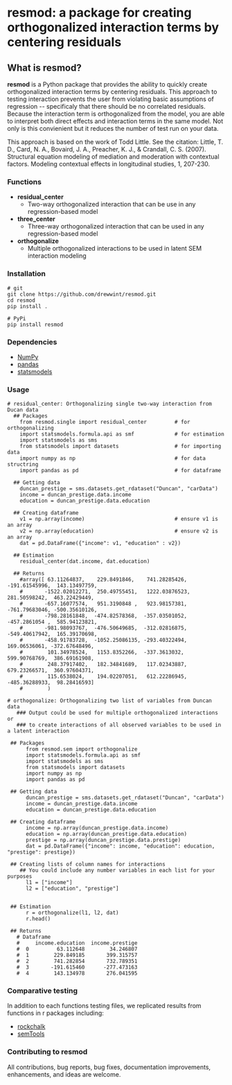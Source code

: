 # resmod: a package for creating orthogonalized interaction terms by centering residuals

## What is resmod? 
**resmod** is a Python package that provides the ability to quickly create orthogonalized interaction terms by centering residuals. This approach to testing interaction prevents the user from violating basic assumptions of regression -- specificaly that there should be no correlated residuals. Because the interaction term is orthogonalized from the model, you are able to interpret both direct effects and interaction terms in the same model. Not only is this convienient but it reduces the number of test run on your data. 

This approach is based on the work of Todd Little. 
See the citation: Little, T. D., Card, N. A., Bovaird, J. A., Preacher, K. J., & Crandall, C. S. (2007). Structural equation modeling of mediation and moderation with contextual factors. Modeling contextual effects in longitudinal studies, 1, 207-230.

### Functions
- **residual_center** 
	- Two-way orthogonalized interaction that can be use in any regression-based model
- **three_center** 
	- Three-way orthogonalized interaction that can be used in any regression-based model
- **orthogonalize** 
	- Multiple orthogonalized interactions to be used in latent SEM interaction modeling


### Installation

```
# git
git clone https://github.com/drewwint/resmod.git
cd resmod
pip install . 

```

```
# PyPi
pip install resmod

```

### Dependencies
- [NumPy](https://www.numpy.org)
- [pandas](https://pandas.pydata.org)
- [statsmodels](https://www.statsmodels.org)

### Usage 

```
# residual_center: Orthogonalizing single two-way interaction from Ducan data
  ## Packages
    from resmod.single import residual_center         # for orthogonalizing 
    import statsmodels.formula.api as smf             # for estimation 
    import statsmodels as sms             
    from statsmodels import datasets                  # for importing data
    import numpy as np                                # for data structring
    import pandas as pd                               # for dataframe 
    
  ## Getting data
    duncan_prestige = sms.datasets.get_rdataset("Duncan", "carData")
    income = duncan_prestige.data.income
    education = duncan_prestige.data.education
    
  ## Creating dataframe
    v1 = np.array(income)                             # ensure v1 is an array
    v2 = np.array(education)                          # ensure v2 is an array 
    dat = pd.DataFrame({"income": v1, "education" : v2})
  
  ## Estimation 
    residual_center(dat.income, dat.education)
  
  ## Returns
    #array([ 63.11264837,    229.8491846,    741.28285426,  -191.61545996,  143.13497759, 
    #       -1522.02012271,  250.49755451,   1222.03876523,  281.50598242,  463.22429449,  
    #       -657.16077574,   951.3190848 ,   923.98157381,  -761.79683046, -500.35610126,  
    #       -798.28161848,  -474.82578368,  -357.03501052,  -457.2861054 ,  585.94123821,
    #       -981.98093767,  -476.50649685,  -312.02816875,  -549.40617942,  165.39170698,  
    #       -458.91783728,  -1052.25086135, -293.40322494,   169.06536061, -372.67648496,   
    #        101.34978524,   1153.8352266,  -337.3613032,    599.90768769,  386.69161908,   
    #        248.37917402,   182.34841689,   117.02343887,   679.23266571,  360.97604371,
    #        115.6538024,    194.02207051,   612.22286945,  -485.36288933,  98.28416593]
    #        )
```

```
# orthogonalize: Orthogonalizing two list of variables from Duncan data
   ### Output could be used for multiple orthogonalized interactions or
   ### to create interactions of all observed variables to be used in a latent interaction

 ## Packages
      from resmod.sem import orthogonalize
      import statsmodels.formula.api as smf
      import statsmodels as sms
      from statsmodels import datasets
      import numpy as np
      import pandas as pd

 ## Getting data
      duncan_prestige = sms.datasets.get_rdataset("Duncan", "carData")
      income = duncan_prestige.data.income
      education = duncan_prestige.data.education

 ## Creating dataframe
      income = np.array(duncan_prestige.data.income)
      education = np.array(duncan_prestige.data.education)
      prestige = np.array(duncan_prestige.data.prestige)
      dat = pd.DataFrame({"income": income, "education": education, "prestige": prestige})

 ## Creating lists of column names for interactions 
    ## You could include any number variables in each list for your purposes 
      l1 = ["income"]
      l2 = ["education", "prestige"]


 ## Estimation
      r = orthogonalize(l1, l2, dat)
      r.head()

 ## Returns 
   # Dataframe
   #     income.education  income.prestige
   #  0         63.112648        34.246807
   #  1        229.849185       399.315757
   #  2        741.282854       732.789351
   #  3       -191.615460      -277.473163
   #  4        143.134978       276.041595

```

### Comparative testing
In addition to each functions testing files, we replicated results from functions in r packages including:
- [rockchalk](https://cran.r-project.org/web/packages/rockchalk/rockchalk.pdf)
- [semTools](https://cran.r-project.org/web/packages/semTools/semTools.pdf)

### Contributing to resmod

All contributions, bug reports, bug fixes, documentation improvements, enhancements, and ideas are welcome.

